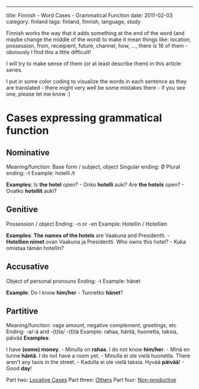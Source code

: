 ---
title: Finnish - Word Cases - Grammatical Function
date: 2011-02-03
category: finland
tags: finland, finnish, language, study

Finnish works the way that it adds something at the end of the word (and maybe change the middle of the word) to make it mean things like: location, possession, from, receipient, future, channel, how, ..., there is 16 of them - obviously I find this a little difficult!

I will try to make sense of them (or at least describe them) in this article series.

I put in some color coding to visualize the words in each sentence as they are translated - there might very well be some mistakes there - if you see one, please let me know :)

# Cases expressing grammatical function

## Nominative

Meaning/function: Base form / subject, object Singular ending: Ø Plural ending: -t Example: hotelli /t

**Examples**: Is **the hotel** open? - Onko **hotelli** auki? Are **the hotels** open? - Ovatko **hotellit** auki?

## Genitive

Possession / object Ending: -n or -en Example: Hotellin / Hotellien

**Examples**: **The names of the hotels** are Vaakuna and Presidentti. - **Hotellien nimet** ovan Vaakuna ja Presidentti. Who owns this hotel? - Kuka omistaa tämän hotellin?

## Accusative

Object of personal pronouns Ending: -t Example: hänet

**Example**: Do I know **him/her** - Tunnetko **hänet**?

## Partitive

Meaning/function: vage amount, negative complement, greetings, etc Ending: -a/-ä and -(t)ta/ -(t)tä Example: rahaa, häntä, huonetta, taksia, päivää **Examples**:

I have **(some) money**. - Minulla on **rahaa**. I do not know **him/her**. - Minä en tunne **häntä**. I do not have a room yet. - Minulla ei ole vielä huonetta. There aren't any taxis in the street. - Kadulla ei ole vielä taksia. Hyvää **päivää**! - Good **day**!

Part two: [Locative Cases](http://guldmyr.com/finnish-word-cases-locative-expressing-place "locative cases") Part three: [Others](../finnish-word-cases-others "others") Part four: [Non-productive](../finnish-word-cases-non-productive-cases "non-productive")
